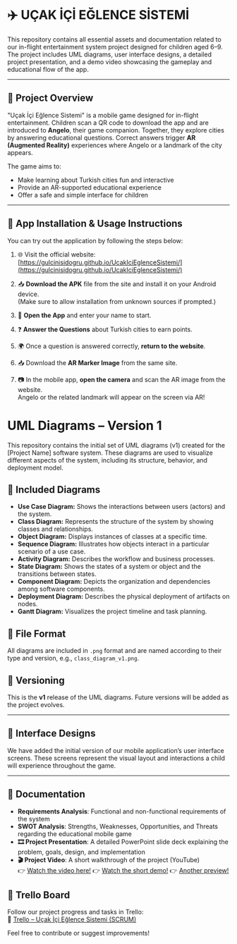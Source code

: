 # ✈️ UÇAK İÇİ EĞLENCE SİSTEMİ 

This repository contains all essential assets and documentation related to our in-flight entertainment system project designed for children aged 6–9. The project includes UML diagrams, user interface designs, a detailed project presentation, and a demo video showcasing the gameplay and educational flow of the app.

---

## 🎯 Project Overview

"Uçak İçi Eğlence Sistemi" is a mobile game designed for in-flight entertainment. Children scan a QR code to download the app and are introduced to **Angelo**, their game companion. Together, they explore cities by answering educational questions. Correct answers trigger **AR (Augmented Reality)** experiences where Angelo or a landmark of the city appears.

The game aims to:
- Make learning about Turkish cities fun and interactive
- Provide an AR-supported educational experience
- Offer a safe and simple interface for children
  
---
## 📲 App Installation & Usage Instructions

You can try out the application by following the steps below:

1. 🌐 Visit the official website:  
   [https://gulcinisidogru.github.io/UcakIciEglenceSistemi/](https://gulcinisidogru.github.io/UcakIciEglenceSistemi/)

2. 📥 **Download the APK** file from the site and install it on your Android device.  
   (Make sure to allow installation from unknown sources if prompted.)

3. 🧒 **Open the App** and enter your name to start.  

4. ❓ **Answer the Questions** about Turkish cities to earn points.  

5. 🌍 Once a question is answered correctly, **return to the website**.  

6. 📥 Download the **AR Marker Image** from the same site.  

7. 📷 In the mobile app, **open the camera** and scan the AR image from the website.  
   Angelo or the related landmark will appear on the screen via AR!

# UML Diagrams – Version 1

This repository contains the initial set of UML diagrams (v1) created for the [Project Name] software system. These diagrams are used to visualize different aspects of the system, including its structure, behavior, and deployment model.

## 📌 Included Diagrams

- **Use Case Diagram:** Shows the interactions between users (actors) and the system.
- **Class Diagram:** Represents the structure of the system by showing classes and relationships.
- **Object Diagram:** Displays instances of classes at a specific time.
- **Sequence Diagram:** Illustrates how objects interact in a particular scenario of a use case.
- **Activity Diagram:** Describes the workflow and business processes.
- **State Diagram:** Shows the states of a system or object and the transitions between states.
- **Component Diagram:** Depicts the organization and dependencies among software components.
- **Deployment Diagram:** Describes the physical deployment of artifacts on nodes.
- **Gantt Diagram:** Visualizes the project timeline and task planning.

## 📁 File Format

All diagrams are included in `.png` format and are named according to their type and version, e.g., `class_diagram_v1.png`.

## 🔄 Versioning

This is the **v1** release of the UML diagrams. Future versions will be added as the project evolves.

---

## 🎨 Interface Designs

We have added the initial version of our mobile application’s user interface screens. These screens represent the visual layout and interactions a child will experience throughout the game.

---

## 🧠 Documentation

- **Requirements Analysis**: Functional and non-functional requirements of the system  
- **SWOT Analysis**: Strengths, Weaknesses, Opportunities, and Threats regarding the educational mobile game  
- **🎞️ Project Presentation**: A detailed PowerPoint slide deck explaining the problem, goals, design, and implementation  
- **🎬 Project Video**: A short walkthrough of the project (YouTube)  
  👉 [Watch the video here!](https://www.youtube.com/watch?v=WXE7suBfRoY)
  👉 [Watch the short demo!](https://youtube.com/shorts/wW-rkyyDR3U?feature=share)
  👉 [Another preview!](https://youtube.com/shorts/KRKcyEgLFPg?feature=share)

## 📌 Trello Board  
Follow our project progress and tasks in Trello:  
🔗 [Trello – Uçak İçi Eğlence Sistemi (SCRUM)](https://trello.com/b/SBjNXJjr/ucak-i%CC%87ci-eglence-sistemi-scrum)


Feel free to contribute or suggest improvements!
